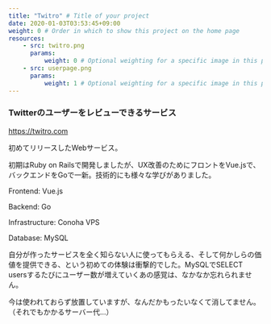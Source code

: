 ```yaml
---
title: "Twitro" # Title of your project
date: 2020-01-03T03:53:45+09:00
weight: 0 # Order in which to show this project on the home page
resources:
    - src: twitro.png
      params:
          weight: 0 # Optional weighting for a specific image in this project folder
    - src: userpage.png
      params:
          weight: 1 # Optional weighting for a specific image in this project folder
---
```


### Twitterのユーザーをレビューできるサービス

https://twitro.com

初めてリリースしたWebサービス。

初期はRuby on Railsで開発しましたが、UX改善のためにフロントをVue.jsで、バックエンドをGoで一新。技術的にも様々な学びがありました。

Frontend: Vue.js

Backend: Go

Infrastructure: Conoha VPS

Database: MySQL

自分が作ったサービスを全く知らない人に使ってもらえる、そして何かしらの価値を提供できる、という初めての体験は衝撃的でした。MySQLでSELECT usersするたびにユーザー数が増えていくあの感覚は、なかなか忘れられません。

今は使われておらず放置していますが、なんだかもったいなくて消してません。（それでもかかるサーバー代...）

